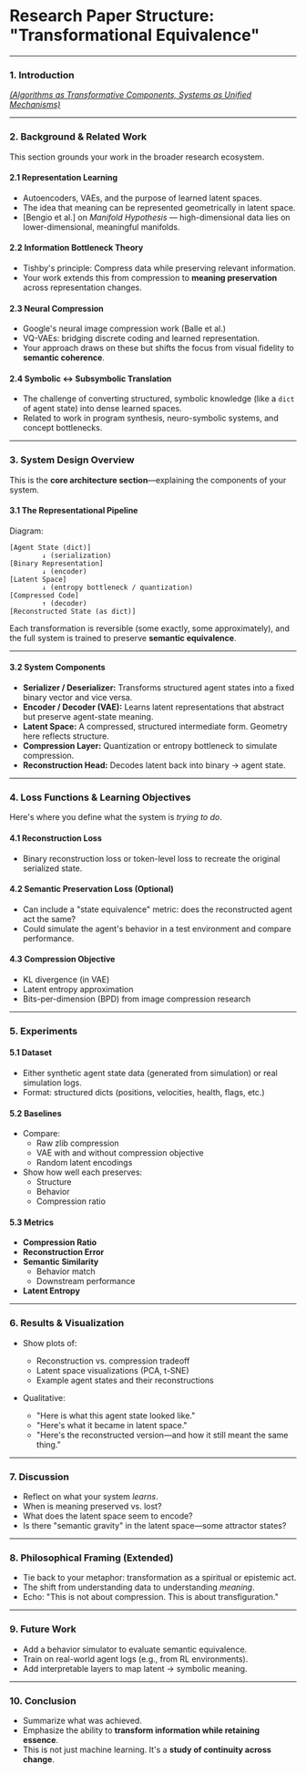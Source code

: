 # **Research Paper Structure: "Transformational Equivalence"**

---

### **1. Introduction**
*[(Algorithms as Transformative Components, Systems as Unified Mechanisms)](Introduction.md)*

---

### **2. Background & Related Work**

This section grounds your work in the broader research ecosystem.

#### **2.1 Representation Learning**
- Autoencoders, VAEs, and the purpose of learned latent spaces.
- The idea that meaning can be represented geometrically in latent space.
- [Bengio et al.] on *Manifold Hypothesis* — high-dimensional data lies on lower-dimensional, meaningful manifolds.

#### **2.2 Information Bottleneck Theory**
- Tishby's principle: Compress data while preserving relevant information.
- Your work extends this from compression to **meaning preservation** across representation changes.

#### **2.3 Neural Compression**
- Google's neural image compression work (Balle et al.)
- VQ-VAEs: bridging discrete coding and learned representation.
- Your approach draws on these but shifts the focus from visual fidelity to **semantic coherence**.

#### **2.4 Symbolic ↔ Subsymbolic Translation**
- The challenge of converting structured, symbolic knowledge (like a `dict` of agent state) into dense learned spaces.
- Related to work in program synthesis, neuro-symbolic systems, and concept bottlenecks.

---

### **3. System Design Overview**

This is the **core architecture section**—explaining the components of your system.

#### **3.1 The Representational Pipeline**

Diagram:
```plaintext
[Agent State (dict)]
        ↓ (serialization)
[Binary Representation]
        ↓ (encoder)
[Latent Space]
        ↓ (entropy bottleneck / quantization)
[Compressed Code]
        ↑ (decoder)
[Reconstructed State (as dict)]
```

Each transformation is reversible (some exactly, some approximately), and the full system is trained to preserve **semantic equivalence**.

---

#### **3.2 System Components**

- **Serializer / Deserializer:** Transforms structured agent states into a fixed binary vector and vice versa.
- **Encoder / Decoder (VAE):** Learns latent representations that abstract but preserve agent-state meaning.
- **Latent Space:** A compressed, structured intermediate form. Geometry here reflects structure.
- **Compression Layer:** Quantization or entropy bottleneck to simulate compression.
- **Reconstruction Head:** Decodes latent back into binary → agent state.

---

### **4. Loss Functions & Learning Objectives**

Here's where you define what the system is *trying to do*.

#### **4.1 Reconstruction Loss**
- Binary reconstruction loss or token-level loss to recreate the original serialized state.

#### **4.2 Semantic Preservation Loss (Optional)**
- Can include a "state equivalence" metric: does the reconstructed agent act the same?  
- Could simulate the agent's behavior in a test environment and compare performance.

#### **4.3 Compression Objective**
- KL divergence (in VAE)
- Latent entropy approximation
- Bits-per-dimension (BPD) from image compression research

---

### **5. Experiments**

#### **5.1 Dataset**
- Either synthetic agent state data (generated from simulation) or real simulation logs.
- Format: structured dicts (positions, velocities, health, flags, etc.)

#### **5.2 Baselines**
- Compare:
  - Raw zlib compression
  - VAE with and without compression objective
  - Random latent encodings
- Show how well each preserves:
  - Structure
  - Behavior
  - Compression ratio

#### **5.3 Metrics**
- **Compression Ratio**
- **Reconstruction Error**
- **Semantic Similarity**
  - Behavior match
  - Downstream performance
- **Latent Entropy**

---

### **6. Results & Visualization**

- Show plots of:
  - Reconstruction vs. compression tradeoff
  - Latent space visualizations (PCA, t-SNE)
  - Example agent states and their reconstructions

- Qualitative:
  - "Here is what this agent state looked like."
  - "Here's what it became in latent space."
  - "Here's the reconstructed version—and how it still meant the same thing."

---

### **7. Discussion**

- Reflect on what your system *learns*.
- When is meaning preserved vs. lost?
- What does the latent space seem to encode?
- Is there "semantic gravity" in the latent space—some attractor states?

---

### **8. Philosophical Framing (Extended)**

- Tie back to your metaphor: transformation as a spiritual or epistemic act.
- The shift from understanding data to understanding *meaning*.
- Echo: "This is not about compression. This is about transfiguration."

---

### **9. Future Work**

- Add a behavior simulator to evaluate semantic equivalence.
- Train on real-world agent logs (e.g., from RL environments).
- Add interpretable layers to map latent → symbolic meaning.

---

### **10. Conclusion**

- Summarize what was achieved.
- Emphasize the ability to **transform information while retaining essence**.
- This is not just machine learning. It's a **study of continuity across change**.